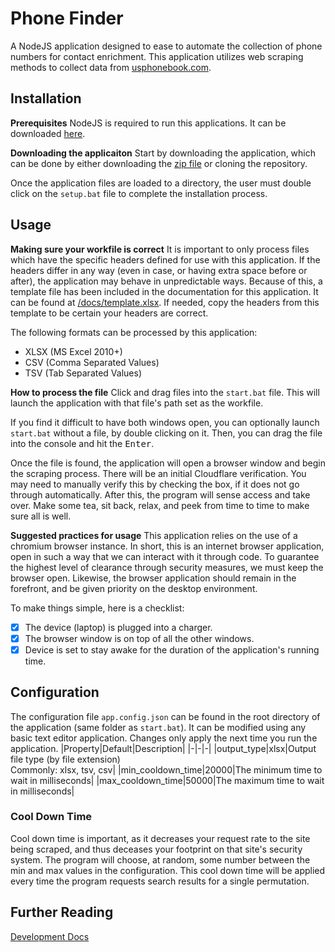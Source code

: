 # Phone Finder
A NodeJS application designed to ease to automate the collection of phone numbers for contact enrichment. This application utilizes web scraping methods to collect data from [usphonebook.com](https://www.usphonebook.com/).

## Installation

**Prerequisites**
NodeJS is required to run this applications. It can be downloaded [here](https://nodejs.org/en/download).

**Downloading the applicaiton**
Start by downloading the application, which can be done by either downloading the [zip file](https://github.com/ohadfarkash/phone-finder/archive/refs/heads/master.zip) or cloning the repository.

Once the application files are loaded to a directory, the user must double click on the `setup.bat` file to complete the installation process.

## Usage
**Making sure your workfile is correct**
It is important to only process files which have the specific headers defined for use with this application. If the headers differ in any way (even in case, or having extra space before or after), the application may behave in unpredictable ways. Because of this, a template file has been included in the documentation for this application. It can be found at [/docs/template.xlsx](docs/template.xlsx). If needed, copy the headers from this template to be certain your headers are correct.

The following formats can be processed by this application:
- XLSX (MS Excel 2010+)
- CSV (Comma Separated Values)
- TSV (Tab Separated Values)

**How to process the file**
Click and drag files into the `start.bat` file. This will launch the application with that file's path set as the workfile.

If you find it difficult to have both windows open, you can optionally launch `start.bat` without a file, by double clicking on it. Then, you can drag the file into the console and hit the <kbd>Enter</kbd>.

Once the file is found, the application will open a browser window and begin the scraping process. There will be an initial Cloudflare verification. You may need to manually verify this by checking the box, if it does not go through automatically. After this, the program will sense access and take over. Make some tea, sit back, relax, and peek from time to time to make sure all is well.

**Suggested practices for usage**
This application relies on the use of a chromium browser instance. In short, this is an internet browser application, open in such a way that we can interact with it through code. To guarantee the highest level of clearance through security measures, we must keep the browser open. Likewise, the browser application should remain in the forefront, and be given priority on the desktop environment.

To make things simple, here is a checklist:
- [x] The device (laptop) is plugged into a charger.
- [x] The browser window is on top of all the other windows.
- [x] Device is set to stay awake for the duration of the application's running time.

## Configuration
The configuration file `app.config.json` can be found in the root directory of the application (same folder as `start.bat`). It can be modified using any basic text editor application. Changes only apply the next time you run the application.
|Property|Default|Description|
|-|-|-|
|output_type|xlsx|Output file type (by file extension)<br>Commonly: xlsx, tsv, csv|
|min_cooldown_time|20000|The minimum time to wait in milliseconds|
|max_cooldown_time|50000|The maximum time to wait in milliseconds|

### Cool Down Time
Cool down time is important, as it decreases your request rate to the site being scraped, and thus deceases your footprint on that site's security system. The program will choose, at random, some number between the min and max values in the configuration. This cool down time will be applied every time the program requests search results for a single permutation.

## Further Reading
[Development Docs](/docs/index.md)